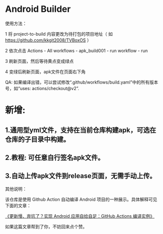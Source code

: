 # Android Builder 
  
使用方法：  
  
1 将 project-to-build 内容更改为待打包的项目地址（ 如 https://github.com/kkgit2008/TVBoxOS ） 
 
2 依次点击 Actions - All workflows - apk_build001 - run workflow - run 
 
3 刷新页面，然后等待黄点变成绿点 
 
4 变绿后刷新页面，apk文件在页面右下角 


 
QA:
如果编译出错，可以尝试修改“.github/workflows/build.yaml”中的所有版本号，如“uses: actions/checkout@v2”. 



# 新增:
## 1.通用型yml文件，支持在当前仓库构建apk，可选在仓库的子目录中构建。

## 2.教程: 可任意自行签名apk文件。

## 3.自动上传apk文件到release页面，无需手动上传。

<p> </p>
<p> </p>

 

 
其他说明： 
 
该仓库是使用 Github Action 自动编译 Android 项目的一种展示。具体解释可见下面的文章：
 
[《更新慢、弃坑了？实现 Android 应用自给自足：GitHub Actions 编译实例》](https://sspai.com/post/70427)
 
如果这篇文章帮到了你，不妨回来点个赞。

